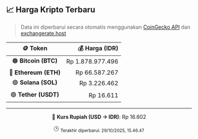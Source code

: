 

<!-- HARGA_KRIPTO -->
## 📈 Harga Kripto Terbaru

> Data ini diperbarui secara otomatis menggunakan [CoinGecko API](https://www.coingecko.com/) dan [exchangerate.host](https://exchangerate.host/)

<div align="center">

| 🪙 Token | 💰 Harga (IDR) |
|:------:|---------------:|
| 🟠 **Bitcoin (BTC)**   | Rp 1.878.977.496 |
| 🔵 **Ethereum (ETH)**  | Rp 66.587.267 |
| 🟣 **Solana (SOL)**    | Rp 3.226.462 |
| 🟢 **Tether (USDT)**   | Rp 16.611 |

---

💱 **Kurs Rupiah (USD → IDR)**: Rp 16.602

🕒 <sub>Terakhir diperbarui: 29/10/2025, 15.46.47</sub>

</div>
<!-- /HARGA_KRIPTO -->